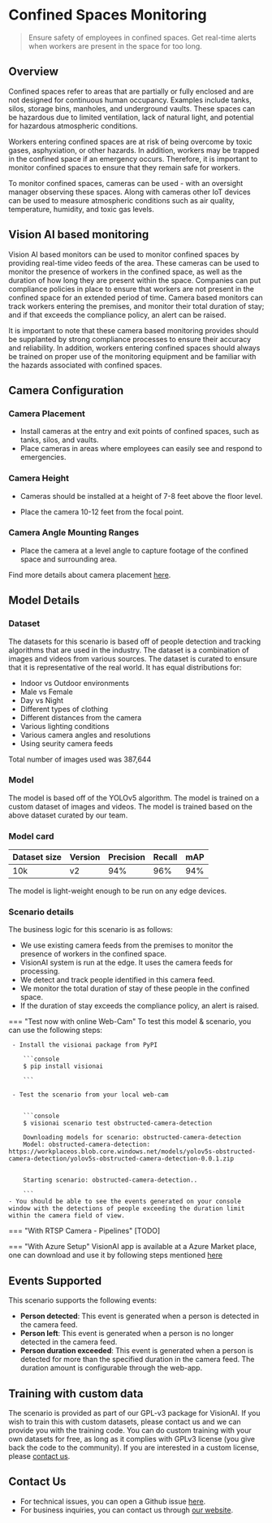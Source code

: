 # **Confined Spaces Monitoring**

> Ensure safety of employees in confined spaces. Get real-time alerts when workers are present in the space for too long.

## Overview
Confined spaces refer to areas that are partially or fully enclosed and are not designed for continuous human occupancy. Examples include tanks, silos, storage bins, manholes, and underground vaults. These spaces can be hazardous due to limited ventilation, lack of natural light, and potential for hazardous atmospheric conditions.

Workers entering confined spaces are at risk of being overcome by toxic gases, asphyxiation, or other hazards. In addition, workers may be trapped in the confined space if an emergency occurs. Therefore, it is important to monitor confined spaces to ensure that they remain safe for workers.

To monitor confined spaces, cameras can be used - with an oversight manager observing these spaces. Along with cameras other IoT devices can be used to measure atmospheric conditions such as air quality, temperature, humidity, and toxic gas levels.

## Vision AI based monitoring

Vision AI based monitors can be used to monitor confined spaces by providing real-time video feeds of the area. These cameras can be used to monitor the presence of workers in the confined space, as well as the duration of how long they are present within the space. Companies can put compliance policies in place to ensure that workers are not present in the confined space for an extended period of time. Camera based monitors can track workers entering the premises, and monitor their total duration of stay; and if that exceeds the compliance policy, an alert can be raised.

It is important to note that these camera based monitoring provides should be supplanted by strong compliance processes to ensure their accuracy and reliability. In addition, workers entering confined spaces should always be trained on proper use of the monitoring equipment and be familiar with the hazards associated with confined spaces.

## Camera Configuration


### Camera Placement

- Install cameras at the entry and exit points of confined spaces, such as tanks, silos, and vaults.
- Place cameras in areas where employees can easily see and respond to emergencies.


### Camera Height

- Cameras should be installed at a height of 7-8 feet above the floor level.

- Place the camera 10-12 feet from the focal point.

### Camera Angle Mounting Ranges

- Place the camera at a level angle to capture footage of the confined space and surrounding area.


Find more details about camera placement [here](../overview/cameras.md).


## Model Details

### Dataset
The datasets for this scenario is based off of people detection and tracking algorithms that are used in the industry. The dataset is a combination of images and videos from various sources. The dataset is curated to ensure that it is representative of the real world. It has equal distributions for:

- Indoor vs Outdoor environments
- Male vs Female
- Day vs Night
- Different types of clothing
- Different distances from the camera
- Various lighting conditions
- Various camera angles and resolutions
- Using seurity camera feeds

Total number of images used was 387,644

### Model
The model is based off of the YOLOv5 algorithm. The model is trained on a custom dataset of images and videos. The model is trained based on the above dataset curated by our team.

### Model card

 <div class="table">
    <table class="fl-table">
        <thead>
        <tr><th>Dataset size</th>
            <th>Version</th>
            <th>Precision</th>
            <th>Recall</th>
            <th> mAP  </th>  
        </thead>
        <tbody>
        <tr>
            <td>10k</td>
            <td>v2</td>
            <td>94%</td>
            <td>96%</td>
            <td>94%</td>
        </tr>
        </tbody>
    </table>
</div>

The model is light-weight enough to be run on any edge devices.

### Scenario details

The business logic for this scenario is as follows:
- We use existing camera feeds from the premises to monitor the presence of workers in the confined space.
- VisionAI system is run at the edge. It uses the camera feeds for processing.
- We detect and track people identified in this camera feed.
- We monitor the total duration of stay of these people in the confined space.
- If the duration of stay exceeds the compliance policy, an alert is raised.

=== "Test now with online Web-Cam"
     To test this model & scenario, you can use the following steps:

     - Install the visionai package from PyPI
     
        ```console
        $ pip install visionai
        
        ```
     
     - Test the scenario from your local web-cam
     

        ```console
        $ visionai scenario test obstructed-camera-detection

        Downloading models for scenario: obstructed-camera-detection
        Model: obstructed-camera-detection: https://workplaceos.blob.core.windows.net/models/yolov5s-obstructed-camera-detection/yolov5s-obstructed-camera-detection-0.0.1.zip
        

        Starting scenario: obstructed-camera-detection..

        ```
    - You should be able to see the events generated on your console window with the detections of people exceeding the duration limit within the camera field of view.

=== "With RTSP Camera - Pipelines"
     [TODO]
 
=== "With Azure Setup"
     VisionAI app is available at a Azure Market place, one can download and use it by following steps mentioned [here](../overview/azure-managed-app.md)

## Events Supported

This scenario supports the following events:

- **Person detected**: This event is generated when a person is detected in the camera feed.
- **Person left**: This event is generated when a person is no longer detected in the camera feed.
- **Person duration exceeded**: This event is generated when a person is detected for more than the specified duration in the camera feed. The duration amount is configurable through the web-app.


## Training with custom data

The scenario is provided as part of our GPL-v3 package for VisionAI. If you wish to train this with custom datasets, please contact us and we can provide you with the training code. You can do custom training with your own datasets for free, as long as it complies with GPLv3 license (you give back the code to the community). If you are interested in a custom license, please [contact us](../company/contact.md).


## Contact Us

- For technical issues, you can open a Github issue [here](https://github.com/visionify/visionai).
- For business inquiries, you can contact us through [our website](https://visionify.ai/contact).

